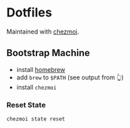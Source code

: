 # Dotfiles

Maintained with [chezmoi](https://www.chezmoi.io/).

## Bootstrap Machine

- install [homebrew](https://brew.sh)
- add `brew` to `$PATH` (see output from 👆)
- install `chezmoi`

### Reset State

```bash
chezmoi state reset
```
